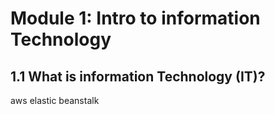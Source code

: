 # Module 1: Intro to information Technology
## 1.1 What is information Technology (IT)?
aws elastic beanstalk
